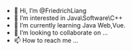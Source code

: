 - 👋 Hi, I’m @FriedrichLiang
- 👀 I’m interested in Java\Software\C++
- 🌱 I’m currently learning Java Web,Vue.
- 💞️ I’m looking to collaborate on ...
- 📫 How to reach me ...

<!---
FriedrichLiang/FriedrichLiang is a ✨ special ✨ repository because its `README.md` (this file) appears on your GitHub profile.
You can click the Preview link to take a look at your changes.
--->

